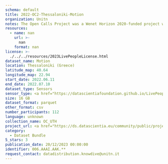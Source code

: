 ```yaml
---
schema: default
title: 2022-OC2-Thessaloniki-Motion
organization: Unitn
notes: The Open Calls Project was a Wenet Horizon 2020-funded project with the goal of developing a diversity-aware, machine-mediated paradigm for social interactions. It collected information on the diversity and social contribution activities of the students at the University of Thessaly (UTH) in Greece. The purpose of this research was to gather and study the diversity of students (in terms of subject and level of study, age, gender, personality traits, moral and social values, beliefs, and attitudes towards others and life) participating in social contribution activities. The i-Log application was used to collect sensor data and time diaries from participants over the course of the study. Two questionnaires were also administered to respondents to gather demographic, profiling data, and student career information.
resources:
  - name: nan
    url: >-
      nan
    format: nan
license: >-
  ./../../resources/2023LivePeopleLicense.html
dataset_name: Motion
location: Thessaloniki (Greece)
latitude_map: 40.64
longitude_map: 22.94
start_date: 2022.06.11
end_date: 2022.07.10
dataset_type: Sensors
sensor_type: <a href="https://datascientiafoundation.github.io/LivePeople/datasets/2022-OC2-Thessaloniki-Accelerometer%20Event/">accelerometer</a>, <a href="https://datascientiafoundation.github.io/LivePeople/datasets/2022-OC2-Thessaloniki-Activities%20Per%20Label/">activities per label</a>,<a href="https://datascientiafoundation.github.io/LivePeople/datasets/2022-OC2-Thessaloniki-Activities%20Per%20Time/"> activities per time </a>, <a href="https://datascientiafoundation.github.io/LivePeople/datasets/2022-OC2-Thessaloniki-Step%20Counter%20Event/">step counter</a>,  <a href="https://datascientiafoundation.github.io/LivePeople/datasets/2022-OC2-Thessaloniki-Step%20Detector%20Event/">step detector</a>,  <a href="https://datascientiafoundation.github.io/LivePeople/datasets/2022-OC2-Thessaloniki-Gyroscope%20Event/"> gyroscope </a> 
size: 16 GB
dataset_format: parquet
other_format: csv
number_participants: 112
language: unknown
collection_name: OC_UTH
project_url: <a href="https://ds.datascientia.eu/community/public/projects/1e465a20-1650-42f7-88d4-d7b1b8ed6bb7">https://ds.datascientia.eu/community/public/projects/1e465a20-1650-42f7-88d4-d7b1b8ed6bb7</a>
category:
  - Dataset Bundle
5_stars: 3
publication_date: 20/12/2023 00:00:00
identifier: 006.AAAI.AAK.**
request_contact: datadistribution.knowdive@unitn.it
---
```

